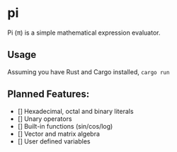 # pi

Pi (π) is a simple mathematical expression evaluator.

## Usage

Assuming you have Rust and Cargo installed, `cargo run`

## Planned Features:
-  [] Hexadecimal, octal and binary literals
-  [] Unary operators
-  [] Built-in functions (sin/cos/log)
-  [] Vector and matrix algebra
-  [] User defined variables